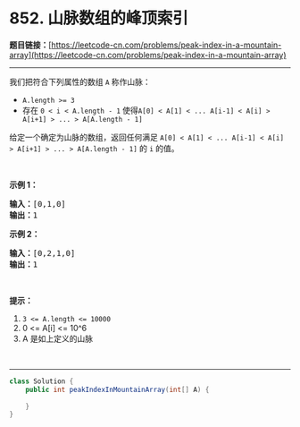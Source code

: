 # 852. 山脉数组的峰顶索引

**题目链接：**[https://leetcode-cn.com/problems/peak-index-in-a-mountain-array](https://leetcode-cn.com/problems/peak-index-in-a-mountain-array)

---

<div class="content__1Y2H">
 <div class="notranslate">
  <p>我们把符合下列属性的数组&nbsp;<code>A</code>&nbsp;称作山脉：</p> 
  <ul> 
   <li><code>A.length &gt;= 3</code></li> 
   <li>存在 <code>0 &lt; i&nbsp;&lt; A.length - 1</code> 使得<code>A[0] &lt; A[1] &lt; ... A[i-1] &lt; A[i] &gt; A[i+1] &gt; ... &gt; A[A.length - 1]</code></li> 
  </ul> 
  <p>给定一个确定为山脉的数组，返回任何满足&nbsp;<code>A[0] &lt; A[1] &lt; ... A[i-1] &lt; A[i] &gt; A[i+1] &gt; ... &gt; A[A.length - 1]</code>&nbsp;的 <code>i</code>&nbsp;的值。</p> 
  <p>&nbsp;</p> 
  <p><strong>示例 1：</strong></p> 
  <pre class="language-text"><strong>输入：</strong>[0,1,0]
<strong>输出：</strong>1
</pre> 
  <p><strong>示例 2：</strong></p> 
  <pre class="language-text"><strong>输入：</strong>[0,2,1,0]
<strong>输出：</strong>1</pre> 
  <p>&nbsp;</p> 
  <p><strong>提示：</strong></p> 
  <ol> 
   <li><code>3 &lt;= A.length &lt;= 10000</code></li> 
   <li>0 &lt;= A[i] &lt;= 10^6</li> 
   <li>A 是如上定义的山脉</li> 
  </ol> 
  <p>&nbsp;</p> 
 </div>
</div>

---

```java
class Solution {
    public int peakIndexInMountainArray(int[] A) {
        
    }
}
```
